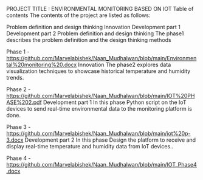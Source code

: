 PROJECT TITLE : ENVIRONMENTAL MONITORING BASED ON IOT
Table of contents
The contents of the project are listed as follows:

Problem definition and design thinking
Innovation
Development part 1
Development part 2
Problem definition and design thinking
The phase1 describes the problem definition and the design thinking methods

Phase 1 - https://github.com/Marvelabishek/Naan_Mudhalwan/blob/main/Environmental%20monitoring%20.docx
Innovation
The phase2 explores data visualization techniques to showcase historical temperature and humidity trends.

Phase 2 - https://github.com/Marvelabishek/Naan_Mudhalwan/blob/main/IOT%20PHASE%202.pdf
Development part 1
In this phase Python script on the IoT devices to send real-time environmental data to the monitoring platform is done.

Phase 3 -https://github.com/Marvelabishek/Naan_Mudhalwan/blob/main/iot%20p-3.docx
Development part 2
In this phase Design the platform to receive and display real-time temperature and humidity data from IoT devices..

Phase 4 - https://github.com/Marvelabishek/Naan_Mudhalwan/blob/main/IOT_Phase4.docx
